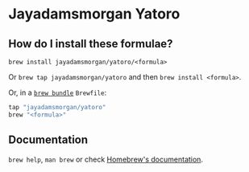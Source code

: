 # Jayadamsmorgan Yatoro

## How do I install these formulae?

`brew install jayadamsmorgan/yatoro/<formula>`

Or `brew tap jayadamsmorgan/yatoro` and then `brew install <formula>`.

Or, in a [`brew bundle`](https://github.com/Homebrew/homebrew-bundle) `Brewfile`:

```ruby
tap "jayadamsmorgan/yatoro"
brew "<formula>"
```

## Documentation

`brew help`, `man brew` or check [Homebrew's documentation](https://docs.brew.sh).
